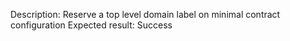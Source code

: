 Description: Reserve a top level domain label on minimal contract configuration
Expected result: Success
